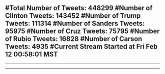#Total Number of Tweets: 448299 
#Number of Clinton Tweets: 143452
#Number of Trump Tweets: 111314
#Number of Sanders Tweets: 95975
#Number of Cruz Tweets: 75795
#Number of Rubio Tweets: 16828
#Number of Carson Tweets: 4935
#Current Stream Started at Fri Feb 12 00:58:01 MST
---
---
---
